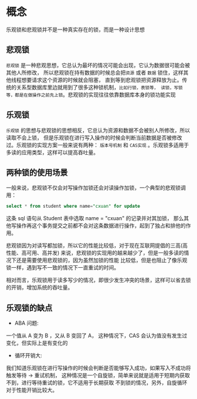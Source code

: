 # 概念
乐观锁和悲观锁并不是一种真实存在的锁，而是一种设计思想

## 悲观锁
`悲观锁` 是一种悲观思想，它总认为最坏的情况可能会出现，它认为数据很可能会被其他人所修改，
所以悲观锁在持有数据的时候总会把`资源` 或者 `数据` 锁住，这样其他线程想要请求这个资源的时候就会阻塞，
直到等到悲观锁把资源释放为止。传统的关系型数据库里边就用到了很多这种锁机制，`比如行锁，表锁等，
读锁，写锁等，都是在做操作之前先上锁`。悲观锁的实现往往依靠数据库本身的锁功能实现

## 乐观锁
`乐观锁` 的思想与悲观锁的思想相反，它总认为资源和数据不会被别人所修改，所以读取不会上锁，
但是乐观锁在进行写入操作的时候会判断当前数据是否被修改过。乐观锁的实现方案一般来说有两种：
`版本号机制` 和 `CAS实现` 。乐观锁多适用于多读的应用类型，这样可以提高吞吐量。

## 两种锁的使用场景

一般来说，悲观锁不仅会对写操作加锁还会对读操作加锁，一个典型的悲观锁调用：
```sql
select * from student where name="cxuan" for update
```

这条 sql 语句从 Student 表中选取 name = "cxuan" 的记录并对其加锁，
那么其他写操作再这个事务提交之前都不会对这条数据进行操作，起到了独占和排他的作用。

悲观锁因为对读写都加锁，所以它的性能比较低，对于现在互联网提倡的三高(高性能、高可用、高并发)
来说，悲观锁的实现用的越来越少了，但是一般多读的情况下还是需要使用悲观锁的，因为虽然加锁的性能
比较低，但是也阻止了像乐观锁一样，遇到写不一致的情况下一直重试的时间。

相对而言，乐观锁用于读多写少的情况，即很少发生冲突的场景，这样可以省去锁的开销，增加系统的吞吐量。

## 乐观锁的缺点

- ABA 问题: 

一个值从 A 变为 B ，又从 B 变回了 A，
这种情况下，CAS 会认为值没有发生过变化，但实际上是有变化的

- 循环开销大: 

我们知道乐观锁在进行写操作的时候会判断是否能够写入成功，如果写入不成功将触发等待 -> 重试机制，
这种情况是一个自旋锁，简单来说就是适用于短期内获取不到，进行等待重试的锁，它不适用于长期获取
不到锁的情况，另外，自旋循环对于性能开销比较大。